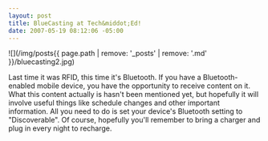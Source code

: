```yaml
---
layout: post
title: BlueCasting at Tech&middot;Ed!
date: 2007-05-19 08:12:06 -05:00
---
```


![](/img/posts{{ page.path | remove: '_posts' | remove: '.md' }}/bluecasting2.jpg)  

Last time it was RFID, this time it's Bluetooth. If you have a Bluetooth-enabled mobile device, you have the opportunity to receive content on it. What this content actually is hasn't been mentioned yet, but hopefully it will involve useful things like schedule changes and other important information. All you need to do is set your device's Bluetooth setting to "Discoverable". Of course, hopefully you'll remember to bring a charger and plug in every night to recharge.
